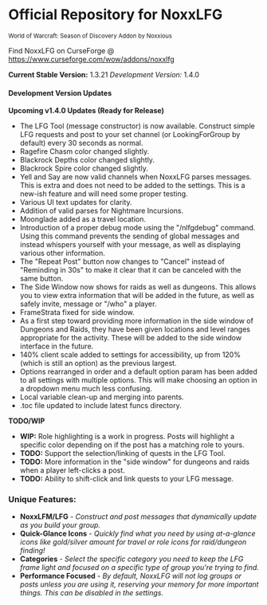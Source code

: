 # Official Repository for NoxxLFG
<sup>World of Warcraft: Season of Discovery Addon by Noxxious</sup>

Find NoxxLFG on CurseForge @ https://www.curseforge.com/wow/addons/noxxlfg

**Current Stable Version:** 1.3.21
*Development Version:* 1.4.0

#### Development Version Updates
**Upcoming v1.4.0 Updates (Ready for Release)**
* The LFG Tool (message constructor) is now available. Construct simple LFG requests and post to your set channel (or LookingForGroup by default) every 30 seconds as normal.
* Ragefire Chasm color changed slightly.
* Blackrock Depths color changed slightly.
* Blackrock Spire color changed slightly.
* Yell and Say are now valid channels when NoxxLFG parses messages. This is extra and does not need to be added to the settings. This is a new-ish feature and will need some proper testing.
* Various UI text updates for clarity.
* Addition of valid parses for Nightmare Incursions.
* Moonglade added as a travel location.
* Introduction of a proper debug mode using the "/nlfgdebug" command. Using this command prevents the sending of global messages and instead whispers yourself with your message, as well as displaying various other information.
* The "Repeat Post" button now changes to "Cancel" instead of "Reminding in 30s" to make it clear that it can be canceled with the same button.
* The Side Window now shows for raids as well as dungeons. This allows you to view extra information that will be added in the future, as well as safely invite, message or "/who" a player.
* FrameStrata fixed for side window.
* As a first step toward providing more information in the side window of Dungeons and Raids, they have been given locations and level ranges appropriate for the activity. These will be added to the side window interface in the future.
* 140% client scale added to settings for accessibility, up from 120% (which is still an option) as the previous largest.
* Options rearranged in order and a default option param has been added to all settings with multiple options. This will make choosing an option in a dropdown menu much less confusing.
* Local variable clean-up and merging into parents.
* .toc file updated to include latest funcs directory.

**TODO/WIP**
* **WIP:** Role highlighting is a work in progress. Posts will highlight a specific color depending on if the post has a matching role to yours.
* **TODO:** Support the selection/linking of quests in the LFG Tool.
* **TODO:** More information in the "side window" for dungeons and raids when a player left-clicks a post.
* **TODO:** Ability to shift-click and link quests to your LFG message.

### Unique Features:
* **NoxxLFM/LFG** - *Construct and post messages that dynamically update as you build your group.*
* **Quick-Glance Icons** - *Quickly find what you need by using at-a-glance icons like gold/silver amount for travel or role icons for raid/dungeon finding!*
* **Categories** - *Select the specific category you need to keep the LFG frame light and focused on a specific type of group you're trying to find.*
* **Performance Focused** - *By default, NoxxLFG will not log groups or posts unless you are using it, reserving your memory for more important things. This can be disabled in the settings.*
